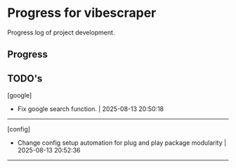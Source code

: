 # Progress for vibescraper
Progress log of project development.

## Progress

## TODO's


[google]

- Fix google search function. | 2025-08-13 20:50:18

---

[config]

- Change config setup automation for plug and play package modularity | 2025-08-13 20:52:36

---
